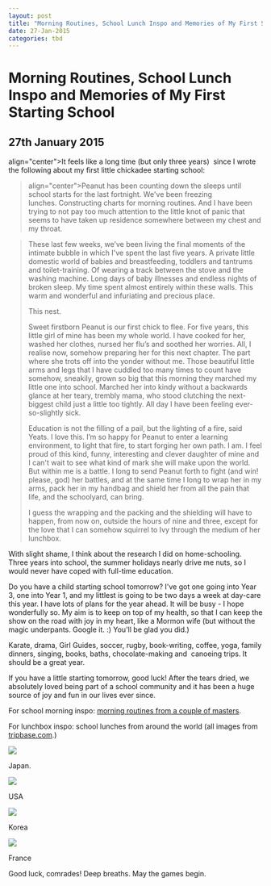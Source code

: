 ```yaml
---
layout: post
title: "Morning Routines, School Lunch Inspo and Memories of My First Starting School"
date: 27-Jan-2015
categories: tbd
---
```


# Morning Routines, School Lunch Inspo and Memories of My First Starting School

## 27th January 2015



align="center">It feels like a long time (but only three years)  since I wrote the following about my first little chickadee starting school:

<blockquote>

align="center">Peanut has been counting down the sleeps until school starts for the last fortnight. We've been freezing lunches. Constructing charts for morning routines. And I have been trying to not pay too much attention to the little knot of panic that seems to have taken up residence somewhere between my chest and my throat.

</blockquote>



<blockquote>These last few weeks,   we’ve been living the final moments of the intimate bubble in which I've spent the last five years. A private little domestic world of babies and breastfeeding,   toddlers and tantrums and toilet-training. Of wearing a track between the stove and the washing machine. Long days of baby illnesses and endless nights of broken sleep. My time spent almost entirely within these walls. This warm and wonderful and infuriating and precious place.

This nest.

Sweet firstborn Peanut is our first chick to flee. For five years, this little girl of mine has been my whole world. I have cooked for her, washed her clothes, nursed her flu’s and soothed her worries. All, I realise now, somehow preparing her for this next chapter. The part where she trots off into the yonder without me. Those beautiful little arms and legs that I have cuddled too many times to count have somehow, sneakily, grown so big that this morning they marched my little one into school. Marched her into kindy without a backwards glance at her teary, trembly mama, who stood clutching the next-biggest child just a little too tightly. All day I have been feeling ever-so-slightly sick.

Education is not the filling of a pail, but the lighting of a fire, said Yeats. I love this. I’m so happy for Peanut to enter a learning environment, to light that fire, to start forging her own path. I am. I feel proud of this kind, funny, interesting and clever daughter of mine and I can't wait to see what kind of mark she will make upon the world. But within me is a battle. I long to send Peanut forth to fight (and win! please, god) her battles, and at the same time I long to wrap her in my arms, pack her in my handbag and shield her from all the pain that life, and the schoolyard, can bring.

I guess the wrapping and the packing and the shielding will have to happen, from now on, outside the hours of nine and three, except for the love that I can somehow squirrel to Ivy through the medium of her lunchbox.</blockquote>

With slight shame, I think about the research I did on home-schooling. Three years into school, the summer holidays nearly drive me nuts, so I would never have coped with full-time education.

Do you have a child starting school tomorrow? I've got one going into Year 3, one into Year 1, and my littlest is going to be two days a week at day-care this year. I have lots of plans for the year ahead. It will be busy - I hope wonderfully so. My aim is to keep on top of my health, so that I can keep the show on the road with joy in my heart, like a Mormon wife (but without the magic underpants. Google it. :) You'll be glad you did.)

Karate, drama, Girl Guides, soccer, rugby, book-writing, coffee, yoga, family dinners, singing, books, baths, chocolate-making and  canoeing trips. It should be a great year.

If you have a little starting tomorrow, good luck! After the tears dried, we absolutely loved being part of a school community and it has been a huge source of joy and fun in our lives ever since.

For school morning inspo: <a href="http://mogantosh.com/hive-mind-morning-routines/">morning routines from a couple of masters</a>.

For lunchbox inspo: school lunches from around the world (all images from <a href="http://www.tripbase.com/blog/whats-best-for-our-kids-11-school-lunches-from-around-the-world/">tripbase.com</a>.)

<img class="photo-horiz" src="http://www.tripbase.com/blog/wp-content/uploads/2010/10/Japan-Egg-s.jpg" />

Japan.

<img class="photo-horiz" src="http://www.tripbase.com/blog/wp-content/uploads/2010/10/US-Burger-s2.jpg" />

USA

<img class="photo-horiz" src="http://www.tripbase.com/blog/wp-content/uploads/2010/10/3-SouthKorea1.jpg" />

Korea

<img class="photo-horiz" src="http://www.tripbase.com/blog/wp-content/uploads/2010/10/France-School-Menu-2.jpg" />

France

Good luck, comrades! Deep breaths. May the games begin.
